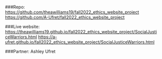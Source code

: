 ###Repo:
https://github.com/theawilliams19/fall2022_ethics_website_project
https://github.com/A-Ufret/fall2022_ethics_website_project

###Live website:
https://theawilliams19.github.io/fall2022_ethics_website_project/SocialJusticeWarriors.html
https://a-ufret.github.io/fall2022_ethics_website_project/SocialJusticeWarriors.html

###Partner: Ashley Ufret
